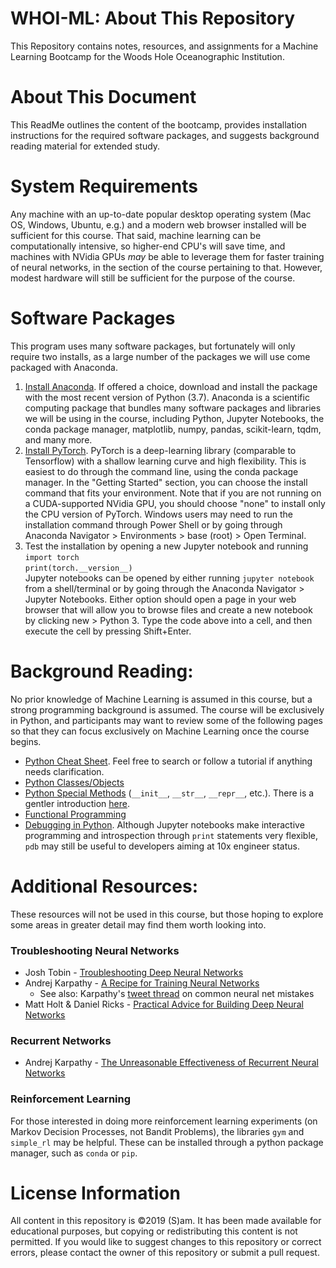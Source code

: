 # WHOI-ML: About This Repository
This Repository contains notes, resources, and assignments for a Machine Learning Bootcamp for the Woods Hole Oceanographic Institution.

# About This Document
This ReadMe outlines the content of the bootcamp, provides installation instructions for the required software packages, and suggests background reading material for extended study.

# System Requirements
Any machine with an up-to-date popular desktop operating system (Mac OS, Windows, Ubuntu, e.g.) and a modern web browser installed will be sufficient for this course. That said, machine learning can be computationally intensive, so higher-end CPU's will save time, and machines with NVidia GPUs _may_ be able to leverage them for faster training of neural networks, in the section of the course pertaining to that. However, modest hardware will still be sufficient for the purpose of the course.

# Software Packages
This program uses many software packages, but fortunately will only require two installs, as a large number of the packages we will use come packaged with Anaconda.  
1. [Install Anaconda](https://www.anaconda.com/distribution/). If offered a choice, download and install the package with the most recent version of Python (3.7). Anaconda is a scientific computing package that bundles many software packages and libraries we will be using in the course, including Python, Jupyter Notebooks, the conda package manager, matplotlib, numpy, pandas, scikit-learn, tqdm, and many more.
2. [Install PyTorch](https://pytorch.org/). PyTorch is a deep-learning library (comparable to Tensorflow) with a shallow learning curve and high flexibility. This is easiest to do through the command line, using the conda package manager. In the "Getting Started" section, you can choose the install command that fits your environment. Note that if you are not running on a CUDA-supported NVidia GPU, you should choose "none" to install only the CPU version of PyTorch. Windows users may need to run the installation command through Power Shell or by going through Anaconda Navigator > Environments > base (root) > Open Terminal.
3. Test the installation by opening a new Jupyter notebook and running  
`import torch`  
`print(torch.__version__)`    
Jupyter notebooks can be opened by either running `jupyter notebook` from a shell/terminal or by going through the Anaconda Navigator > Jupyter Notebooks. Either option should open a page in your web browser that will allow you to browse files and create a new notebook by clicking new > Python 3. Type the code above into a cell, and then execute the cell by pressing Shift+Enter.

# Background Reading:
No prior knowledge of Machine Learning is assumed in this course, but a strong programming background is assumed. The course will be exclusively in Python, and participants may want to review some of the following pages so that they can focus exclusively on Machine Learning once the course begins.  
- [Python Cheat Sheet](https://perso.limsi.fr/pointal/_media/python:cours:mementopython3-english.pdf). Feel free to search or follow a tutorial if anything needs clarification.
- [Python Classes/Objects](https://www.w3schools.com/python/python_classes.asp)
- [Python Special Methods](https://micropyramid.com/blog/python-special-class-methods-or-magic-methods/) (`__init__`, `__str__`, `__repr__`, etc.). There is a gentler introduction [here](https://dbader.org/blog/python-dunder-methods).
- [Functional Programming](https://kite.com/blog/python/functional-programming/)
- [Debugging in Python](https://realpython.com/python-debugging-pdb/). Although Jupyter notebooks make interactive programming and introspection through `print` statements very flexible, `pdb` may still be useful to developers aiming at 10x engineer status.

# Additional Resources:
These resources will not be used in this course, but those hoping to explore some areas in greater detail may find them worth looking into.

### Troubleshooting Neural Networks
- Josh Tobin - [Troubleshooting Deep Neural Networks](http://josh-tobin.com/troubleshooting-deep-neural-networks.html)
- Andrej Karpathy - [A Recipe for Training Neural Networks](http://karpathy.github.io/2019/04/25/recipe/)
    - See also: Karpathy's [tweet thread](https://twitter.com/karpathy/status/1013244313327681536) on common neural net mistakes
- Matt Holt & Daniel Ricks - [Practical Advice for Building Deep Neural Networks](https://pcc.cs.byu.edu/2017/10/02/practical-advice-for-building-deep-neural-networks/)

### Recurrent Networks
- Andrej Karpathy - [The Unreasonable Effectiveness of Recurrent Neural Networks](http://karpathy.github.io/2015/05/21/rnn-effectiveness/)

### Reinforcement Learning
For those interested in doing more reinforcement learning experiments (on Markov Decision Processes, not Bandit Problems), the libraries `gym` and `simple_rl` may be helpful. These can be installed through a python package manager, such as `conda` or `pip`.

# License Information
All content in this repository is ©2019 (S)am. It has been made available for educational purposes, but copying or redistributing this content is not permitted. If you would like to suggest changes to this repository or correct errors, please contact the owner of this repository or submit a pull request.
